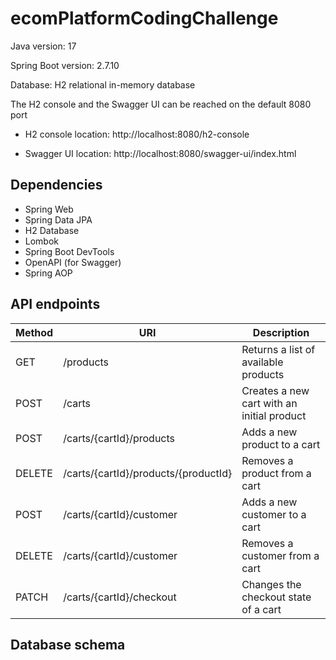 # ecomPlatformCodingChallenge
Java version: 17

Spring Boot version: 2.7.10

Database: H2 relational in-memory database

The H2 console and the Swagger UI can be reached on the default 8080 port

- H2 console location: http://localhost:8080/h2-console

- Swagger UI location: http://localhost:8080/swagger-ui/index.html

## Dependencies

- Spring Web
- Spring Data JPA
- H2 Database
- Lombok
- Spring Boot DevTools
- OpenAPI (for Swagger)
- Spring AOP

## API endpoints

Method | URI | Description
--- | --- | ---
GET | /products | Returns a list of available products
POST | /carts | Creates a new cart with an initial product
POST | /carts/{cartId}/products | Adds a new product to a cart
DELETE | /carts/{cartId}/products/{productId} | Removes a product from a cart
POST | /carts/{cartId}/customer | Adds a new customer to a cart
DELETE | /carts/{cartId}/customer | Removes a customer from a cart
PATCH | /carts/{cartId}/checkout | Changes the checkout state of a cart

## Database schema
